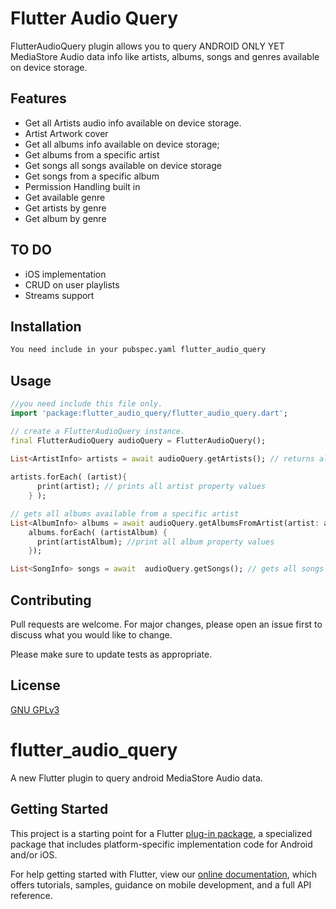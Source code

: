 # Flutter Audio Query

FlutterAudioQuery plugin allows you to query ANDROID ONLY YET MediaStore Audio data info like artists, 
albums, songs and genres available on device storage. 

## Features

* Get all Artists audio info available on device storage.
* Artist Artwork cover
* Get all albums info available on device storage;
* Get albums from a specific artist
* Get songs all songs available on device storage
* Get songs from a specific album
* Permission Handling built in
* Get available genre
* Get artists by genre
* Get album by genre

## TO DO

* iOS implementation
* CRUD on user playlists
* Streams support



## Installation



```bash
You need include in your pubspec.yaml flutter_audio_query
```

## Usage

```dart
//you need include this file only.
import 'package:flutter_audio_query/flutter_audio_query.dart';

// create a FlutterAudioQuery instance.
final FlutterAudioQuery audioQuery = FlutterAudioQuery();

List<ArtistInfo> artists = await audioQuery.getArtists(); // returns all artists available
 
artists.forEach( (artist){
      print(artist); // prints all artist property values
    } );

// gets all albums available from a specific artist
List<AlbumInfo> albums = await audioQuery.getAlbumsFromArtist(artist: artist);
    albums.forEach( (artistAlbum) {
      print(artistAlbum); //print all album property values
    });

List<SongInfo> songs = await  audioQuery.getSongs(); // gets all songs available on device storage

```

## Contributing
Pull requests are welcome. For major changes, please open an issue first to discuss what you would like to change.

Please make sure to update tests as appropriate.

## License
[GNU GPLv3](https://choosealicense.com/licenses/gpl-3.0/)


# flutter_audio_query

A new Flutter plugin to query android MediaStore Audio data.

## Getting Started

This project is a starting point for a Flutter
[plug-in package](https://flutter.io/developing-packages/),
a specialized package that includes platform-specific implementation code for
Android and/or iOS.

For help getting started with Flutter, view our 
[online documentation](https://flutter.io/docs), which offers tutorials, 
samples, guidance on mobile development, and a full API reference.
